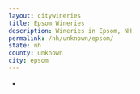 ```yaml
---
layout: citywineries
title: Epsom Wineries
description: Wineries in Epsom, NH
permalink: /nh/unknown/epsom/
state: nh
county: unknown
city: epsom
---
```

-
